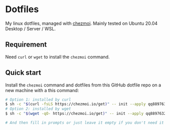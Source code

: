 # Dotfiles

My linux dotfiles, managed with [chezmoi](https://www.chezmoi.io). Mainly tested on Ubuntu 20.04 Desktop / Server / WSL.

## Requirement

Need `curl` or `wget` to install the `chezmoi` command.

## Quick start

Install the `chezmoi` command and dotfiles from this GitHub dotfile repo on a new machine with a this command:

```sh
# Option 1: installed by curl
$ sh -c "$(curl -fsLS https://chezmoi.io/get)" -- init --apply qq88976321
# Option 2: installed by wget
$ sh -c "$(wget -qO- https://chezmoi.io/get)" -- init --apply qq88976321

# And then fill in prompts or just leave it empty if you don't need it
```
